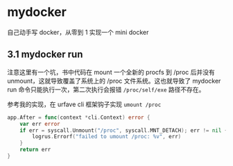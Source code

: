 # mydocker
自己动手写 docker，从零到 1 实现一个 mini docker

## 3.1 mydocker run
注意这里有一个坑，书中代码在 mount 一个全新的 procfs 到 /proc 后并没有 unmount，这就导致覆盖了系统上的 /proc 文件系统。这也就导致了 mydocker run 命令只能执行一次，第二次执行会报错 `/proc/self/exe` 路径不存在。

参考我的实现，在 urfave cli 框架钩子实现 `umount /proc`
```go
app.After = func(context *cli.Context) error {
    var err error
    if err = syscall.Unmount("/proc", syscall.MNT_DETACH); err != nil {
        logrus.Errorf("failed to umount /proc: %v", err)
    }
    return err
}
```
